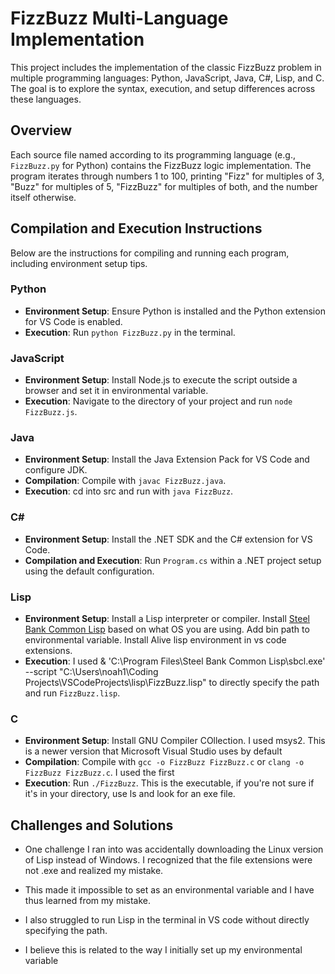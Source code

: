 # FizzBuzz Multi-Language Implementation

This project includes the implementation of the classic FizzBuzz problem in multiple programming languages: Python, JavaScript, Java, C#, Lisp, and C. The goal is to explore the syntax, execution, and setup differences across these languages.

## Overview

Each source file named according to its programming language (e.g., `FizzBuzz.py` for Python) contains the FizzBuzz logic implementation. The program iterates through numbers 1 to 100, printing "Fizz" for multiples of 3, "Buzz" for multiples of 5, "FizzBuzz" for multiples of both, and the number itself otherwise.

## Compilation and Execution Instructions

Below are the instructions for compiling and running each program, including environment setup tips.

### Python

- **Environment Setup**: Ensure Python is installed and the Python extension for VS Code is enabled.
- **Execution**: Run `python FizzBuzz.py` in the terminal.

### JavaScript

- **Environment Setup**: Install Node.js to execute the script outside a browser and set it in environmental variable.
- **Execution**: Navigate to the directory of your project and run `node FizzBuzz.js`.

### Java

- **Environment Setup**: Install the Java Extension Pack for VS Code and configure JDK.
- **Compilation**: Compile with `javac FizzBuzz.java`.
- **Execution**: cd into src and run with `java FizzBuzz`.


### C#

- **Environment Setup**: Install the .NET SDK and the C# extension for VS Code.
- **Compilation and Execution**: Run `Program.cs` within a .NET project setup using the default configuration.

### Lisp

- **Environment Setup**: Install a Lisp interpreter or compiler. Install [Steel Bank Common Lisp](https://www.sbcl.org/platform-table.html) based on what OS you are using. Add bin path to environmental variable. Install Alive lisp environment in vs code extensions.
- **Execution**: I used  & 'C:\Program Files\Steel Bank Common Lisp\sbcl.exe' --script "C:\Users\noah1\Coding Projects\VSCodeProjects\lisp\FizzBuzz.lisp"  to directly specify the path and run `FizzBuzz.lisp`.

### C

- **Environment Setup**: Install GNU Compiler COllection. I used msys2. This is a newer version that Microsoft Visual Studio uses by default
- **Compilation**: Compile with `gcc -o FizzBuzz FizzBuzz.c` or `clang -o FizzBuzz FizzBuzz.c`. I used the first
- **Execution**: Run `./FizzBuzz`. This is the executable, if you're not sure if it's in your directory, use ls and look for an exe file.

## Challenges and Solutions
- One challenge I ran into was accidentally downloading the Linux version of Lisp instead of Windows. I recognized that the file extensions were not .exe and realized my mistake.
- This made it impossible to set as an environmental variable and I have thus learned from my mistake.

- I also struggled to run Lisp in the terminal in VS code without directly specifying the path. 
- I believe this is related to the way I initially set up my environmental variable 
